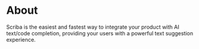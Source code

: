 # About
Scriba is the easiest and fastest way to integrate your product with AI text/code completion, providing your users with a powerful text suggestion experience.
